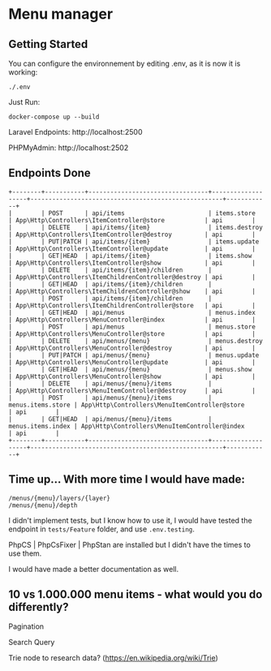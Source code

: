 # Menu manager


## Getting Started

You can configure the environnement by editing .env, as it is now it is working: 
```
./.env
```

Just Run:
```
docker-compose up --build
```

Laravel Endpoints: http://localhost:2500

PHPMyAdmin: http://localhost:2502

## Endpoints Done

```
+--------+-----------+---------------------------------+-------------------+-----------------------------------------------------+------------+
|        | POST      | api/items                       | items.store       | App\Http\Controllers\ItemController@store           | api        |
|        | DELETE    | api/items/{item}                | items.destroy     | App\Http\Controllers\ItemController@destroy         | api        |
|        | PUT|PATCH | api/items/{item}                | items.update      | App\Http\Controllers\ItemController@update          | api        |
|        | GET|HEAD  | api/items/{item}                | items.show        | App\Http\Controllers\ItemController@show            | api        |
|        | DELETE    | api/items/{item}/children       |                   | App\Http\Controllers\ItemChildrenController@destroy | api        |
|        | GET|HEAD  | api/items/{item}/children       |                   | App\Http\Controllers\ItemChildrenController@show    | api        |
|        | POST      | api/items/{item}/children       |                   | App\Http\Controllers\ItemChildrenController@store   | api        |
|        | GET|HEAD  | api/menus                       | menus.index       | App\Http\Controllers\MenuController@index           | api        |
|        | POST      | api/menus                       | menus.store       | App\Http\Controllers\MenuController@store           | api        |
|        | DELETE    | api/menus/{menu}                | menus.destroy     | App\Http\Controllers\MenuController@destroy         | api        |
|        | PUT|PATCH | api/menus/{menu}                | menus.update      | App\Http\Controllers\MenuController@update          | api        |
|        | GET|HEAD  | api/menus/{menu}                | menus.show        | App\Http\Controllers\MenuController@show            | api        |
|        | DELETE    | api/menus/{menu}/items          |                   | App\Http\Controllers\MenuItemController@destroy     | api        |
|        | POST      | api/menus/{menu}/items          | menus.items.store | App\Http\Controllers\MenuItemController@store       | api        |
|        | GET|HEAD  | api/menus/{menu}/items          | menus.items.index | App\Http\Controllers\MenuItemController@index       | api        |
+--------+-----------+---------------------------------+-------------------+-----------------------------------------------------+------------+
```

## Time up... With more time I would have made:

```
/menus/{menu}/layers/{layer} 
/menus/{menu}/depth
```

I didn't implement tests, but I know how to use it, I would have tested the endpoint in ```tests/Feature``` folder, and use ```.env.testing```.

PhpCS | PhpCsFixer | PhpStan are installed but I didn't have the times to use them.

I would have made a better documentation as well.

## 10 vs 1.000.000 menu items - what would you do differently?

Pagination

Search Query

Trie node to research data? (https://en.wikipedia.org/wiki/Trie)
